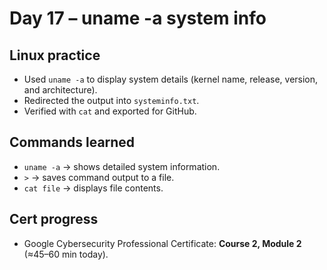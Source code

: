 # Day 17 – uname -a system info

## Linux practice
- Used `uname -a` to display system details (kernel name, release, version, and architecture).
- Redirected the output into `systeminfo.txt`.
- Verified with `cat` and exported for GitHub.

## Commands learned
- `uname -a` → shows detailed system information.
- `>` → saves command output to a file.
- `cat file` → displays file contents.

## Cert progress
- Google Cybersecurity Professional Certificate: **Course 2, Module 2** (≈45–60 min today).
